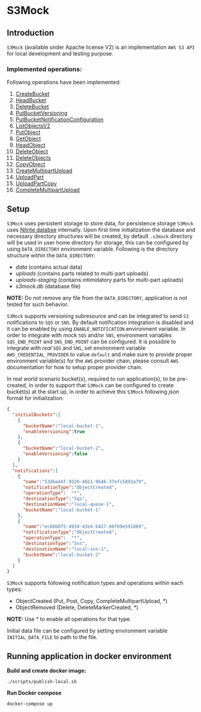 # S3Mock

## Introduction

`S3Mock` (available under Apache license V2) is an implementation `AWS S3 API` for local development and testing 
purpose.

### Implemented operations:

Following operations have been implemented:

1. [CreateBucket](https://docs.aws.amazon.com/AmazonS3/latest/API/API_CreateBucket.html)
1. [HeadBucket](https://docs.aws.amazon.com/AmazonS3/latest/API/API_HeadBucket.html)
1. [DeleteBucket](https://docs.aws.amazon.com/AmazonS3/latest/API/API_DeleteBucket.html)
1. [PutBucketVersioning](https://docs.aws.amazon.com/AmazonS3/latest/API/API_PutBucketVersioning.html)
1. [PutBucketNotificationConfiguration](https://docs.aws.amazon.com/AmazonS3/latest/API/API_PutBucketNotificationConfiguration.html)
1. [ListObjectsV2](https://docs.aws.amazon.com/AmazonS3/latest/API/API_ListObjectsV2.html)
1. [PutObject](https://docs.aws.amazon.com/AmazonS3/latest/API/API_PutObject.html)
1. [GetObject](https://docs.aws.amazon.com/AmazonS3/latest/API/API_GetObject.html)
1. [HeadObject](https://docs.aws.amazon.com/AmazonS3/latest/API/API_HeadObject.html)
1. [DeleteObject](https://docs.aws.amazon.com/AmazonS3/latest/API/API_DeleteObject.html)
1. [DeleteObjects](https://docs.aws.amazon.com/AmazonS3/latest/API/API_DeleteObjects.html)
1. [CopyObject](https://docs.aws.amazon.com/AmazonS3/latest/API/API_CopyObject.html)
1. [CreateMultipartUpload](https://docs.aws.amazon.com/AmazonS3/latest/API/API_CreateMultipartUpload.html)
1. [UploadPart](https://docs.aws.amazon.com/AmazonS3/latest/API/API_UploadPart.html)
1. [UploadPartCopy](https://docs.aws.amazon.com/AmazonS3/latest/API/API_UploadPartCopy.html)
1. [CompleteMultipartUpload](https://docs.aws.amazon.com/AmazonS3/latest/API/API_CompleteMultipartUpload.html)

## Setup

`S3Mock` uses persistent storage to store data, for persistence storage `S3Mock` uses [Nitrite databse](https://www.dizitart.org/nitrite-database.html) internally.
Upon first time initialization the database and necessary directory structures will be created, by default `.s3mock` 
directory will be used in user home directory for storage, this can be configured by using `DATA_DIRECTORY` environment 
variable. Following is the directory structure within the `DATA_DIRECTORY`:

* _data_ (contains actual data)
* _uploads_ (contains parts related to multi-part uploads)
* _uploads-staging_ (contains intimidatory parts for multi-part uploads)
* _s3mock.db_ (database file)

**NOTE:** Do not remove any file from the `DATA_DIRECTORY`, application is not tested for such behavior.

`S3Mock` supports versioning subresource and can be integrated to send `S3` notifications to `SQS` or `SNS`. By default 
notification integration is disabled and it can be enabled by using `ENABLE_NOTIFICATION` environment variable. In order 
to integrate with mock `SQS` and/or `SNS`, environment variables `SQS_END_POINT` and `SNS_END_POINT` can be configured. 
It is possible to integrate with _real_ `SQS` and `SNS`, set environment variable `AWS_CREDENTIAL_PROVIDER` to value 
`default` and make sure to provide proper environment variable(s) for the `AWS` provider chain, please consult `AWS` 
documentation for how to setup proper provider chain.

In real world scenario bucket(s), required to run application(s), to be pre-created, in order to support that `S3Mock` 
can be configured to create bucket(s) at the start up, in order to achieve this `S3Mock` following _json_ format for 
initialization:

```json
{
  "initialBuckets":[
    {
      "bucketName":"local-bucket-1",
      "enableVersioning":true
    },
    {
      "bucketName":"local-bucket-2",
      "enableVersioning":false
    }
  ],
  "notifications":[
    {
      "name":"53dba44f-9326-46b1-9b46-37efc5893a79",
      "notificationType":"ObjectCreated",
      "operationType":  "*",
      "destinationType":"Sqs",
      "destinationName":"local-queue-1",
      "bucketName":"local-bucket-1"
    },
    {
      "name":"ec6bb0f5-4934-43e4-b427-88fb9e591869",
      "notificationType":"ObjectCreated",
      "operationType":  "*",
      "destinationType":"Sns",
      "destinationName":"local-sns-1",
      "bucketName":"local-bucket-2"
    }
  ]
}
```

`S3Mock` supports following notification types and operations within each types:

* ObjectCreated (Put, Post, Copy, CompleteMultipartUpload, *)
* ObjectRemoved (Delete, DeleteMarkerCreated, *)

**NOTE:** Use _*_ to enable all operations for that type.

Initial data file can be configured by setting environment variable `INITIAL_DATA_FILE` to path to the file.

## Running application in docker environment 

**Build and create docker image:**

```shell script
./scripts/publish-local.sh
```

**Run Docker compose**

```shell script
docker-compose up
```
